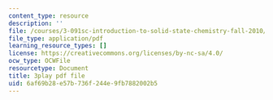 ```yaml
---
content_type: resource
description: ''
file: /courses/3-091sc-introduction-to-solid-state-chemistry-fall-2010/6af69b28e57b736f244e9fb7882002b5_Fg78tInX5Vg.pdf
file_type: application/pdf
learning_resource_types: []
license: https://creativecommons.org/licenses/by-nc-sa/4.0/
ocw_type: OCWFile
resourcetype: Document
title: 3play pdf file
uid: 6af69b28-e57b-736f-244e-9fb7882002b5
---
```

